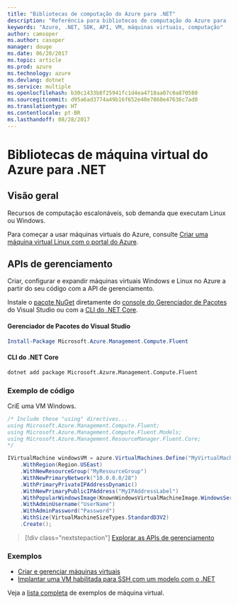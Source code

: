 ```yaml
---
title: "Bibliotecas de computação do Azure para .NET"
description: "Referência para bibliotecas de computação do Azure para .NET"
keywords: "Azure, .NET, SDK, API, VM, máquinas virtuais, computação"
author: camsoper
ms.author: casoper
manager: douge
ms.date: 06/20/2017
ms.topic: article
ms.prod: azure
ms.technology: azure
ms.devlang: dotnet
ms.service: multiple
ms.openlocfilehash: b30c1433b8f25941fc1d4ea4718aa07c0a870580
ms.sourcegitcommit: d95a6ad3774a49b16f652e40e7860e47636c7ad0
ms.translationtype: HT
ms.contentlocale: pt-BR
ms.lasthandoff: 08/28/2017
---
```

# <a name="azure-virtual-machine-libraries-for-net"></a>Bibliotecas de máquina virtual do Azure para .NET

## <a name="overview"></a>Visão geral

Recursos de computação escalonáveis, sob demanda que executam Linux ou Windows.

Para começar a usar máquinas virtuais do Azure, consulte [Criar uma máquina virtual Linux com o portal do Azure](https://review.docs.microsoft.com/en-us/azure/virtual-machines/linux/quick-create-portal).

## <a name="management-apis"></a>APIs de gerenciamento

Criar, configurar e expandir máquinas virtuais Windows e Linux no Azure a partir do seu código com a API de gerenciamento.

Instale o [pacote NuGet](https://www.nuget.org/packages/Microsoft.Azure.Management.Compute.Fluent) diretamente do [console do Gerenciador de Pacotes][PackageManager] do Visual Studio ou com a [CLI do .NET Core][DotNetCLI].

#### <a name="visual-studio-package-manager"></a>Gerenciador de Pacotes do Visual Studio

```powershell
Install-Package Microsoft.Azure.Management.Compute.Fluent
```

#### <a name="net-core-cli"></a>CLI do .NET Core

```bash
dotnet add package Microsoft.Azure.Management.Compute.Fluent
```

### <a name="code-example"></a>Exemplo de código

CriE uma VM Windows.

```csharp
/* Include these "using" directives...
using Microsoft.Azure.Management.Compute.Fluent;
using Microsoft.Azure.Management.Compute.Fluent.Models;
using Microsoft.Azure.Management.ResourceManager.Fluent.Core;
*/

IVirtualMachine windowsVM = azure.VirtualMachines.Define("MyVirtualMachine")
    .WithRegion(Region.USEast)
    .WithNewResourceGroup("MyResourceGroup")
    .WithNewPrimaryNetwork("10.0.0.0/28")
    .WithPrimaryPrivateIPAddressDynamic()
    .WithNewPrimaryPublicIPAddress("MyIPAddressLabel")
    .WithPopularWindowsImage(KnownWindowsVirtualMachineImage.WindowsServer2012R2Datacenter)
    .WithAdminUsername("UserName")
    .WithAdminPassword("Password")
    .WithSize(VirtualMachineSizeTypes.StandardD3V2)
    .Create();
```

> [!div class="nextstepaction"]
> [Explorar as APIs de gerenciamento](https://review.docs.microsoft.com/en-us/dotnet/api/overview/azure/virtualmachines/management?view=azure-dotnet)

### <a name="samples"></a>Exemplos

* [Criar e gerenciar máquinas virtuais](/dotnet/azure/dotnet-sdk-azure-virtual-machine-samples)
* [Implantar uma VM habilitada para SSH com um modelo com o .NET](https://azure.microsoft.com/en-us/resources/samples/resource-manager-dotnet-template-deployment/)

Veja a [lista completa](https://azure.microsoft.com/en-us/resources/samples/?platform=dotnet&term=VM) de exemplos de máquina virtual.

[PackageManager]: https://docs.microsoft.com/nuget/tools/package-manager-console
[DotNetCLI]: https://docs.microsoft.com/en-us/dotnet/core/tools/dotnet-add-package
